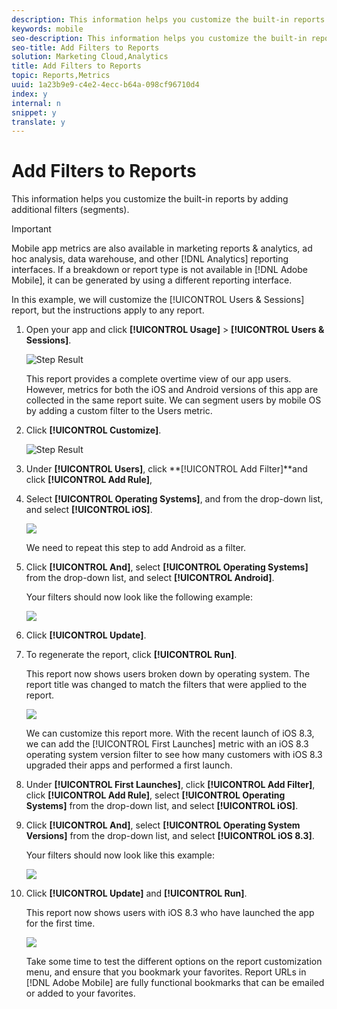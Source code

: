 ```yaml
---
description: This information helps you customize the built-in reports by adding additional filters (segments).
keywords: mobile
seo-description: This information helps you customize the built-in reports by adding additional filters (segments).
seo-title: Add Filters to Reports
solution: Marketing Cloud,Analytics
title: Add Filters to Reports
topic: Reports,Metrics
uuid: 1a23b9e9-c4e2-4ecc-b64a-098cf96710d4
index: y
internal: n
snippet: y
translate: y
---
```


# Add Filters to Reports

This information helps you customize the built-in reports by adding additional filters (segments).

>[!IMPORTANT]
>
>Mobile app metrics are also available in marketing reports & analytics, ad hoc analysis, data warehouse, and other [!DNL Analytics] reporting interfaces. If a breakdown or report type is not available in [!DNL Adobe Mobile], it can be generated by using a different reporting interface.

In this example, we will customize the [!UICONTROL Users & Sessions] report, but the instructions apply to any report. 

1. Open your app and click **[!UICONTROL Usage]** > **[!UICONTROL Users & Sessions]**.

   ![Step Result](assets/customize1.png)

   This report provides a complete overtime view of our app users. However, metrics for both the iOS and Android versions of this app are collected in the same report suite. We can segment users by mobile OS by adding a custom filter to the Users metric. 

1. Click **[!UICONTROL Customize]**.

   ![Step Result](assets/customize2.png) 
1. Under **[!UICONTROL Users]**, click **[!UICONTROL Add Filter]**and click **[!UICONTROL Add Rule]**,

1. Select **[!UICONTROL Operating Systems]**, and from the drop-down list, and select **[!UICONTROL iOS]**.

   ![](assets/customize3.png)

   We need to repeat this step to add Android as a filter. 

1. Click **[!UICONTROL And]**, select **[!UICONTROL Operating Systems]** from the drop-down list, and select **[!UICONTROL Android]**.

   Your filters should now look like the following example:

   ![](assets/customize4.png) 
1. Click **[!UICONTROL Update]**.
1. To regenerate the report, click **[!UICONTROL Run]**.

   This report now shows users broken down by operating system. The report title was changed to match the filters that were applied to the report.

   <a id="fig_036E704A498548389E7B2BE736104323"></a>

   ![](assets/customize5.png)

   We can customize this report more. With the recent launch of iOS 8.3, we can add the [!UICONTROL First Launches] metric with an iOS 8.3 operating system version filter to see how many customers with iOS 8.3 upgraded their apps and performed a first launch. 
1. Under **[!UICONTROL First Launches]**, click **[!UICONTROL Add Filter]**, click **[!UICONTROL Add Rule]**, select **[!UICONTROL Operating Systems]** from the drop-down list, and select **[!UICONTROL iOS]**.
1. Click **[!UICONTROL And]**, select **[!UICONTROL Operating System Versions]** from the drop-down list, and select **[!UICONTROL iOS 8.3]**.

   Your filters should now look like this example:

   ![](assets/customize6.png) 
1. Click **[!UICONTROL Update]** and **[!UICONTROL Run]**.

   This report now shows users with iOS 8.3 who have launched the app for the first time.

   <a id="fig_F515EF3B901640A6A431C48D9D9D24C3"></a>

   ![](assets/customize7.png)

   Take some time to test the different options on the report customization menu, and ensure that you bookmark your favorites. Report URLs in [!DNL Adobe Mobile] are fully functional bookmarks that can be emailed or added to your favorites. 
